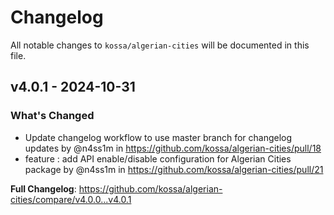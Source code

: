 # Changelog

All notable changes to `kossa/algerian-cities` will be documented in this file.

## v4.0.1 - 2024-10-31

### What's Changed

* Update changelog workflow to use master branch for changelog updates by @n4ss1m in https://github.com/kossa/algerian-cities/pull/18
* feature : add API enable/disable configuration for Algerian Cities package by @n4ss1m in https://github.com/kossa/algerian-cities/pull/21

**Full Changelog**: https://github.com/kossa/algerian-cities/compare/v4.0.0...v4.0.1

